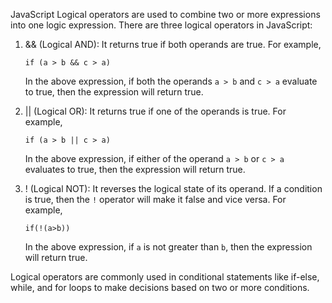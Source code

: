 JavaScript Logical operators are used to combine two or more expressions into one logic expression. There are three logical operators in JavaScript:

1. && (Logical AND): It returns true if both operands are true. For example, 

   `if (a > b && c > a)`

   In the above expression, if both the operands `a > b` and `c > a` evaluate to true, then the expression will return true.

2. || (Logical OR): It returns true if one of the operands is true. For example,

   `if (a > b || c > a)`

   In the above expression, if either of the operand `a > b` or `c > a` evaluates to true, then the expression will return true.

3. ! (Logical NOT): It reverses the logical state of its operand. If a condition is true, then the `!` operator will make it false and vice versa. For example,

   `if(!(a>b))`

   In the above expression, if `a` is not greater than `b`, then the expression will return true.

Logical operators are commonly used in conditional statements like if-else, while, and for loops to make decisions based on two or more conditions.
